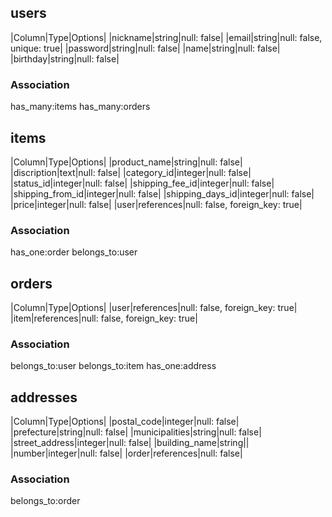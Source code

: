 ## users

|Column|Type|Options|
|nickname|string|null: false|
|email|string|null: false, unique: true|
|password|string|null: false|
|name|string|null: false|
|birthday|string|null: false|

### Association
has_many:items
has_many:orders



## items

|Column|Type|Options|
|product_name|string|null: false|
|discription|text|null: false|
|category_id|integer|null: false|
|status_id|integer|null: false|
|shipping_fee_id|integer|null: false|
|shipping_from_id|integer|null: false|
|shipping_days_id|integer|null: false|
|price|integer|null: false|
|user|references|null: false, foreign_key: true|

### Association
has_one:order
belongs_to:user



## orders

|Column|Type|Options|
|user|references|null: false, foreign_key: true|
|item|references|null: false, foreign_key: true|


### Association
belongs_to:user
belongs_to:item
has_one:address


## addresses

|Column|Type|Options|
|postal_code|integer|null: false|
|prefecture|string|null: false|
|municipalities|string|null: false|
|street_address|integer|null: false|
|building_name|string||
|number|integer|null: false|
|order|references|null: false|


### Association
belongs_to:order